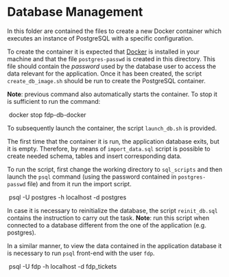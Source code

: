 # Database Management

In this folder are contained the files to create a new Docker container which executes an instance of PostgreSQL with a specific configuration.

To create the container it is expected that [Docker](https://www.docker.com/) is installed in your machine and that the file `postgres-passwd` is created in this directory. This file should contain the _password_ used by the database user to access the data relevant for the application. Once it has been created, the script `create_db_image.sh` should be run to create the PostgreSQL container.

**Note**: previous command also automatically starts the container. To stop it is sufficient to run the command:

​    docker stop fdp-db-docker

To subsequently launch the container, the script `launch_db.sh` is provided.

The first time that the container it is run, the application database exits, but it is empty. Therefore, by means of `import_data.sql` script is possible to create needed schema, tables and insert corresponding data.

To run the script, first change the working directory to `sql_scripts` and then launch the `psql` command (using the password contained in `postgres-passwd` file) and from it run the import script.

​	psql -U postgres -h localhost -d postgres

In case it is necessary to reinitialize the database, the script `reinit_db.sql` contains the instruction to carry out the task. **Note**: run this script when connected to a database different from the one of the application (e.g. postgres).

In a similar manner, to view the data contained in the application database it is necessary to run `psql` front-end with the user `fdp`.

​    psql -U fdp -h localhost -d fdp_tickets